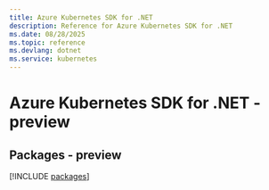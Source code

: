 ```yaml
---
title: Azure Kubernetes SDK for .NET
description: Reference for Azure Kubernetes SDK for .NET
ms.date: 08/28/2025
ms.topic: reference
ms.devlang: dotnet
ms.service: kubernetes
---
```

# Azure Kubernetes SDK for .NET - preview
## Packages - preview
[!INCLUDE [packages](kubernetes-index.md)]